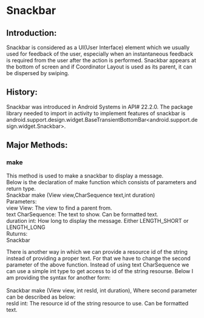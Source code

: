 # Snackbar
## Introduction:
Snackbar is considered as a UI(User Interface) element which we usually used for feedback of the user, especially when an instantaneous feedback is required from the user after the action is performed. Snackbar appears at the bottom of screen and if Coordinator Layout is used as its parent, it can be dispersed by swiping.

## History:
Snackbar was introduced in Android Systems in API# 22.2.0. The package library needed to import in activity to implement features of snackbar is 	android.support.design.widget.BaseTransientBottomBar<android.support.design.widget.Snackbar>.

## Major Methods:
### make
This method is used to make a snackbar to display a message.<br>
Below is the declaration of make function which consists of parameters and return type.<br>
Snackbar make (View view,CharSequence text,int duration)<br>
Parameters:<br>
view	View: The view to find a parent from.<br>
text	CharSequence: The text to show. Can be formatted text.<br>
duration	int: How long to display the message. Either LENGTH_SHORT or LENGTH_LONG<br>
Ruturns:<br>
Snackbar<br>

There is another way in which we can provide a resource id of the string instead of providing a proper text. For that we have to change the second parameter of the above function.
Instead of using text CharSequence we can use a simple int type to get access to id of the string resourse. Below I am providing the syntax for another form:<br><br>
Snackbar make (View view, int resId, int duration), Where second parameter can be described as below:<br>
resId	int: The resource id of the string resource to use. Can be formatted text.




       


